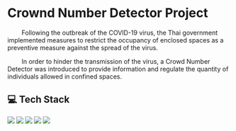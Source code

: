 # Crownd Number Detector Project

<p>&emsp;&emsp;
  Following the outbreak of the COVID-19 virus, the Thai government implemented measures to restrict the occupancy of enclosed spaces as a preventive measure against the spread of the virus.
</p>
<p>&emsp;&emsp;
  In order to hinder the transmission of the virus, a Crowd Number Detector was introduced to provide information and regulate the quantity of individuals allowed in confined spaces.
</p>

## 💻 Tech Stack

<span>
  <img src="https://img.shields.io/badge/html5-%23E34F26.svg?style=for-the-badge&logo=html5&logoColor=white">
  <img src="https://img.shields.io/badge/css3-%231572B6.svg?style=for-the-badge&logo=css3&logoColor=white">
  <img src="https://img.shields.io/badge/JavaScript-323330?style=for-the-badge&logo=javascript&logoColor=F7DF1E">
  <img src="https://img.shields.io/badge/c-%2300599C.svg?style=for-the-badge&logo=c&logoColor=white">
  <img src="https://img.shields.io/badge/Firebase-039BE5?style=for-the-badge&logo=Firebase&logoColor=white">
</span>
